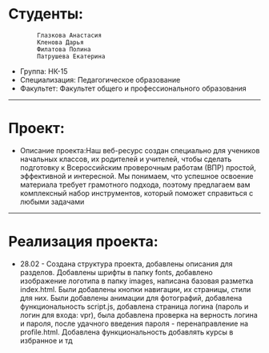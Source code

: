 # Студенты: 
            Глазкова Анастасия
            Кленова Дарья
            Филатова Полина
            Патрушева Екатерина
- Группа: НК-15
- Специализация: Педагогическое образование
- Факультет: Факультет общего и профессионального образования
---
# Проект: 
- Описание проекта:Наш веб-ресурс создан специально для учеников начальных классов, их родителей и учителей, чтобы сделать подготовку к Всероссийским проверочным работам (ВПР) простой, эффективной и интересной. Мы понимаем, что успешное освоение материала требует грамотного подхода, поэтому предлагаем вам комплексный набор инструментов, который поможет справиться с любыми задачами
---
# Реализация проекта:
- 28.02 - Создана структура проекта, добавлены описания для разделов. Добавлены шрифты в папку fonts, добавлено изображение логотипа в папку images, написана базовая разметка index.html. Были добавлены кнопки навигации, их страницы, стили для них. Были добавлены анимации для фотографий, добавлена функциональность script.js, добавлена страница логина (пароль и логин для входа: vpr), была добавлена проверка на верность логина и пароля, после удачного введения пароля - перенаправление на profile.html. Добавлена функциональность добавлять курсы в избранное и тд
